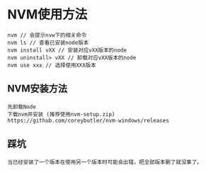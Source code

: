 # NVM使用方法

    nvm // 会提示nvw下的相关命令
    nvm ls // 查看已安装node版本
    nvm install vXX // 安装对应vXX版本的node
    nvm uninstall> vXX // 卸载对应vXX版本的node
    nvm use xxx // 选择使用XXX版本

## NVM安装方法

    先卸载Node
    下载nvm并安装 (推荐使用nvm-setup.zip)
    https://github.com/coreybutler/nvm-windows/releases

## 踩坑
    当已经安装了一个版本在使用另一个版本时可能会出错，把全部版本删了就没事了。

